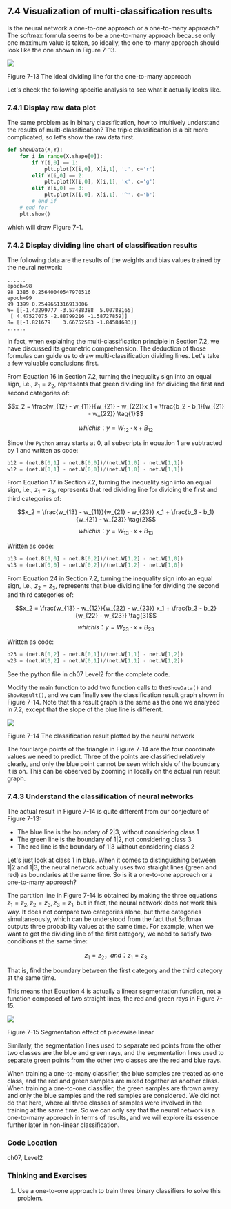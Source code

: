 <!--Copyright © Microsoft Corporation. All rights reserved.
  适用于[License](https://github.com/Microsoft/ai-edu/blob/master/LICENSE.md)版权许可-->
  
## 7.4 Visualization of multi-classification results

Is the neural network a one-to-one approach or a one-to-many approach? The softmax formula seems to be a one-to-many approach because only one maximum value is taken, so ideally, the one-to-many approach should look like the one shown in Figure 7-13.

<img src="https://aiedugithub4a2.blob.core.windows.net/a2-images/Images/7/OneVsOthers.png" ch="500" />

Figure 7-13 The ideal dividing line for the one-to-many approach

Let's check the following specific analysis to see what it actually looks like.

### 7.4.1 Display raw data plot

The same problem as in binary classification, how to intuitively understand the results of multi-classification? The triple classification is a bit more complicated, so let's show the raw data first.

```Python
def ShowData(X,Y):
    for i in range(X.shape[0]):
        if Y[i,0] == 1:
            plt.plot(X[i,0], X[i,1], '.', c='r')
        elif Y[i,0] == 2:
            plt.plot(X[i,0], X[i,1], 'x', c='g')
        elif Y[i,0] == 3:
            plt.plot(X[i,0], X[i,1], '^', c='b')
        # end if
    # end for
    plt.show()
```

which will draw Figure 7-1.

### 7.4.2 Display dividing line chart of classification results

The following data are the results of the weights and bias values trained by the neural network:

```
......
epoch=98
98 1385 0.25640040547970516
epoch=99
99 1399 0.2549651316913006
W= [[-1.43299777 -3.57488388  5.00788165]
 [ 4.47527075 -2.88799216 -1.58727859]]
B= [[-1.821679    3.66752583 -1.84584683]]
......
```

In fact, when explaining the multi-classification principle in Section 7.2, we have discussed its geometric comprehension. The deduction of those formulas can guide us to draw multi-classification dividing lines. Let's take a few valuable conclusions first.

From Equation 16 in Section 7.2, turning the inequality sign into an equal sign, i.e., $z_1=z_2$, represents that green dividing line for dividing the first and second categories of:

$$x_2 = \frac{w_{12} - w_{11}}{w_{21} - w_{22}}x_1 + \frac{b_2 - b_1}{w_{21} - w_{22}} \tag{1}$$

$$which is：y = W_{12} \cdot x + B_{12}$$

Since the `Python` array starts at 0, all subscripts in equation 1 are subtracted by 1 and written as code:

```Python
b12 = (net.B[0,1] - net.B[0,0])/(net.W[1,0] - net.W[1,1])
w12 = (net.W[0,1] - net.W[0,0])/(net.W[1,0] - net.W[1,1])
```

From Equation 17 in Section 7.2, turning the inequality sign into an equal sign, i.e., $z_1=z_3$, represents that red dividing line for dividing the first and third categories of:

$$x_2 = \frac{w_{13} - w_{11}}{w_{21} - w_{23}} x_1 + \frac{b_3 - b_1}{w_{21} - w_{23}} \tag{2}$$
$$which is：y = W_{13} \cdot x + B_{13}$$

Written as code:

```Python
b13 = (net.B[0,0] - net.B[0,2])/(net.W[1,2] - net.W[1,0])
w13 = (net.W[0,0] - net.W[0,2])/(net.W[1,2] - net.W[1,0])
```

From Equation 24 in Section 7.2, turning the inequality sign into an equal sign, i.e., $z_2=z_3$, represents that blue dividing line for dividing the second and third categories of:

$$x_2 = \frac{w_{13} - w_{12}}{w_{22} - w_{23}} x_1 + \frac{b_3 - b_2}{w_{22} - w_{23}} \tag{3}$$
$$which is：y = W_{23} \cdot x + B_{23}$$

Written as code:

```Python
b23 = (net.B[0,2] - net.B[0,1])/(net.W[1,1] - net.W[1,2])
w23 = (net.W[0,2] - net.W[0,1])/(net.W[1,1] - net.W[1,2])
```

See the python file in ch07 Level2 for the complete code.

Modify the main function to add two function calls to the`ShowData()` and `ShowResult()`, and we can finally see the classification result graph shown in Figure 7-14. Note that this result graph is the same as the one we analyzed in 7.2, except that the slope of the blue line is different.

<img src="https://aiedugithub4a2.blob.core.windows.net/a2-images/Images/7/result.png" ch="500" />

Figure 7-14 The classification result plotted by the neural network

The four large points of the triangle in Figure 7-14 are the four coordinate values we need to predict. Three of the points are classified relatively clearly, and only the blue point cannot be seen which side of the boundary it is on. This can be observed by zooming in locally on the actual run result graph.

### 7.4.3 Understand the classification of neural networks

The actual result in Figure 7-14 is quite different from our conjecture of Figure 7-13:

- The blue line is the boundary of 2|3, without considering class 1
- The green line is the boundary of 1|2, not considering class 3
- The red line is the boundary of 1|3 without considering class 2

Let's just look at class 1 in blue. When it comes to distinguishing between 1|2 and 1|3, the neural network actually uses two straight lines (green and red) as boundaries at the same time. So is it a one-to-one approach or a one-to-many approach?

The partition line in Figure 7-14 is obtained by making the three equations $z_1=z_2, z_2=z_3, z_3=z_1$, but in fact, the neural network does not work this way. It does not compare two categories alone, but three categories simultaneously, which can be understood from the fact that Softmax outputs three probability values at the same time. For example, when we want to get the dividing line of the first category, we need to satisfy two conditions at the same time:

$$z_1=z_2，and：z_1=z_3 \tag{4}$$

That is, find the boundary between the first category and the third category at the same time.

This means that Equation 4 is actually a linear segmentation function, not a function composed of two straight lines, the red and green rays in Figure 7-15.

<img src="https://aiedugithub4a2.blob.core.windows.net/a2-images/Images/7/multiple_result_true.png" ch="500" />

Figure 7-15 Segmentation effect of piecewise linear

Similarly, the segmentation lines used to separate red points from the other two classes are the blue and green rays, and the segmentation lines used to separate green points from the other two classes are the red and blue rays.

When training a one-to-many classifier, the blue samples are treated as one class, and the red and green samples are mixed together as another class. When training a one-to-one classifier, the green samples are thrown away and only the blue samples and the red samples are considered. We did not do that here, where all three classes of samples were involved in the training at the same time. So we can only say that the neural network is a one-to-many approach in terms of results, and we will explore its essence further later in non-linear classification.

### Code Location

ch07, Level2

### Thinking and Exercises

1. Use a one-to-one approach to train three binary classifiers to solve this problem.

